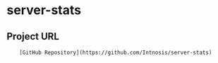 # server-stats
## Project URL
        [GitHub Repository](https://github.com/Intnosis/server-stats)
